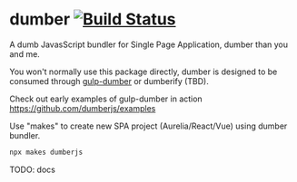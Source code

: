 # dumber [![Build Status](https://travis-ci.org/dumberjs/dumber.svg?branch=master)](https://travis-ci.org/dumberjs/dumber)

A dumb JavasScript bundler for Single Page Application, dumber than you and me.

You won't normally use this package directly, dumber is designed to be consumed through [gulp-dumber](https://github.com/dumberjs/gulp-dumber) or dumberify (TBD).

Check out early examples of gulp-dumber in action https://github.com/dumberjs/examples

Use "makes" to create new SPA project (Aurelia/React/Vue) using dumber bundler.

```bash
npx makes dumberjs
```

TODO: docs
